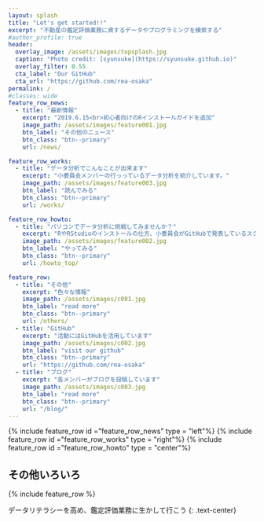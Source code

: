 ```yaml
---
layout: splash
title: "Let's get started!!"
excerpt: "不動産の鑑定評価業務に資するデータやプログラミングを模索する"
#author_profile: true
header:
  overlay_image: /assets/images/topsplash.jpg
  caption: "Photo credit: [syunsuke](https://syunsuke.github.io)"
  overlay_filter: 0.55
  cta_label: "Our GitHub"
  cta_url: "https://github.com/rea-osaka"
permalink: /
#classes: wide
feature_row_news:
  - title: "最新情報"
    excerpt: "2019.6.15<br>初心者向けのRインストールガイドを追加"
    image_path: /assets/images/feature001.jpg
    btn_label: "その他のニュース"
    btn_class: "btn--primary"
    url: /news/

feature_row_works:
  - title: "データ分析でこんなことが出来ます"
    excerpt: "小委員会メンバーの行っっているデータ分析を紹介しています。"
    image_path: /assets/images/feature003.jpg
    btn_label: "読んでみる"
    btn_class: "btn--primary"
    url: /works/

feature_row_howto:
  - title: "パソコンでデータ分析に挑戦してみませんか？"
    excerpt: "RやRStudioのインストールの仕方、小委員会がGitHubで発表しているスクリプト等の活用の仕方を紹介します"
    image_path: /assets/images/feature002.jpg
    btn_label: "やってみる"
    btn_class: "btn--primary"
    url: /howto_top/

feature_row:
  - title: "その他"
    excerpt: "色々な情報"
    image_path: /assets/images/c001.jpg
    btn_label: "read more"
    btn_class: "btn--primary"
    url: /others/
  - title: "GitHub"
    excerpt: "活動にはGitHubを活用しています"
    image_path: /assets/images/c002.jpg
    btn_label: "visit our github"
    btn_class: "btn--primary"
    url: "https://github.com/rea-osaka"
  - title: "ブログ"
    excerpt: "各メンバーがブログを投稿しています"
    image_path: /assets/images/c003.jpg
    btn_label: "read more"
    btn_class: "btn--primary"
    url: "/blog/"
---
```




{% include feature_row id ="feature_row_news" type = "left"%}
{% include feature_row id ="feature_row_works" type = "right"%}
{% include feature_row id ="feature_row_howto" type = "center"%}

## その他いろいろ
{% include feature_row %}

データリテラシーを高め、鑑定評価業務に生かして行こう
{: .text-center}
